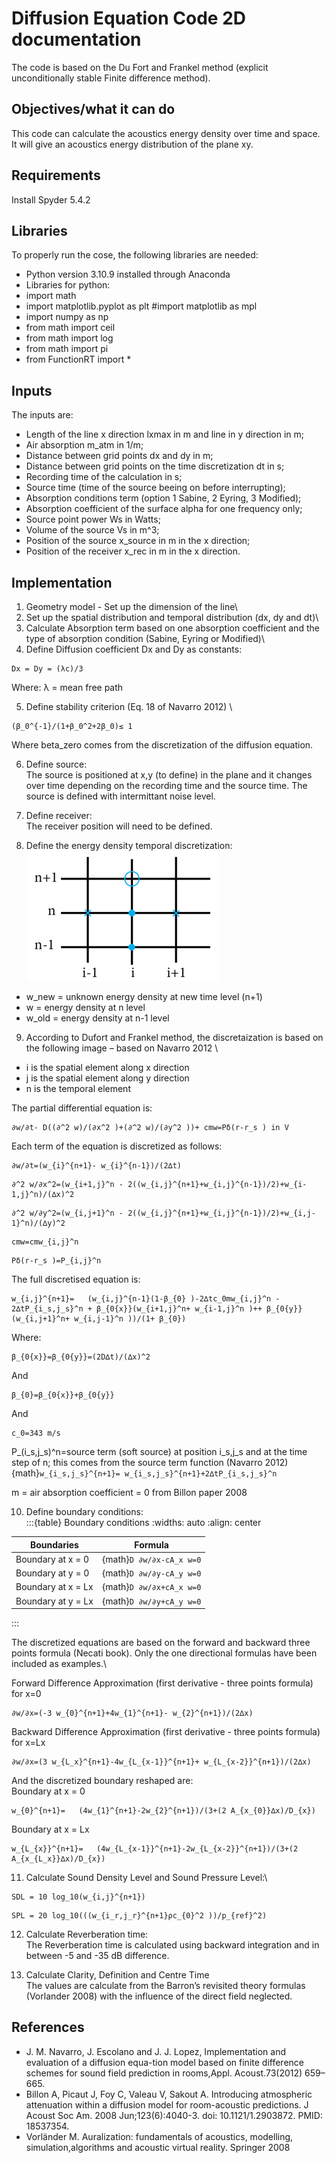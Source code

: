 # Diffusion Equation Code 2D documentation

The code is based on the Du Fort and Frankel method (explicit unconditionally stable Finite difference method).

## Objectives/what it can do
This code can calculate the acoustics energy density over time and space. It will give an acoustics energy distribution of the plane xy.

## Requirements
Install Spyder 5.4.2

## Libraries
To properly run the cose, the following libraries are needed:
- Python version 3.10.9 installed through Anaconda
- Libraries for python:
- import math
- import matplotlib.pyplot as plt #import matplotlib as mpl
- import numpy as np
- from math import ceil
- from math import log
- from math import pi
- from FunctionRT import *

## Inputs
The inputs are:
- Length of the line x direction lxmax in m and line in y direction in m;
- Air absorption m_atm in 1/m;
- Distance between grid points dx and dy in m;
- Distance between grid points on the time discretization dt in s;
- Recording time of the calculation in s;
- Source time (time of the source beeing on before interrupting);
- Absorption conditions term (option 1 Sabine, 2 Eyring, 3 Modified); 
- Absorption coefficient of the surface alpha for one frequency only;
- Source point power Ws in Watts;
- Volume of the source Vs in m^3;
- Position of the source x_source in m in the x direction;
- Position of the receiver x_rec in m in the x direction.

## Implementation
1. Geometry model - Set up the dimension of the line\
2. Set up the spatial distribution and temporal distribution (dx, dy and dt)\
3. Calculate Absorption term based on one absorption coefficient and the type of absorption condition (Sabine, Eyring or Modified)\
4. Define Diffusion coefficient Dx and Dy as constants:
```{math}
Dx = Dy = (λc)/3
```
Where:
λ = mean free path

5. Define stability criterion (Eq. 18 of Navarro 2012) \
```{math}
(β_0^{-1}/(1+β_0^2+2β_0)≤ 1
```
Where beta\_zero comes from the discretization of the diffusion equation.

6. Define source:\
The source is positioned at x,y (to define) in the plane and it changes over time depending on the recording time and the source time. The source is defined with intermittant noise level.

7. Define receiver: \
The receiver position will need to be defined.

8. Define the energy density temporal discretization:\
![](1DGrid.png)

- w\_new = unknown energy density at new time level (n+1)
- w = energy density at n level
- w\_old = energy density at n-1 level

9. According to Dufort and Frankel method, the discretaization is based on the following image – based on Navarro 2012 \

- i is the spatial element along x direction
- j is the spatial element along y direction
- n is the temporal element

The partial differential equation is:
```{math}
∂w/∂t- D((∂^2 w)/(∂x^2 )+(∂^2 w)/(∂y^2 ))+ cmw=Pδ(r-r_s ) in V
```
Each term of the equation is discretized as follows:
```{math}
∂w/∂t=(w_{i}^{n+1}- w_{i}^{n-1})/(2∆t)
```
```{math}
∂^2 w/∂x^2=(w_{i+1,j}^n - 2((w_{i,j}^{n+1}+w_{i,j}^{n-1})/2)+w_{i-1,j}^n)/(∆x)^2
```
```{math}
∂^2 w/∂y^2=(w_{i,j+1}^n - 2((w_{i,j}^{n+1}+w_{i,j}^{n-1})/2)+w_{i,j-1}^n)/(∆y)^2
```
```{math}
cmw=cmw_{i,j}^n
```
```{math}
Pδ(r-r_s )=P_{i,j}^n
```
The full discretised equation is:
```{math}
w_{i,j}^{n+1}=   (w_{i,j}^{n-1}(1-β_{0} )-2∆tc_0mw_{i,j}^n - 2∆tP_{i_s,j_s}^n + β_{0{x}}(w_{i+1,j}^n+ w_{i-1,j}^n )++ β_{0{y}}(w_{i,j+1}^n+ w_{i,j-1}^n ))/(1+ β_{0})
```
Where:
```{math}
β_{0{x}}=β_{0{y}}=(2D∆t)/(∆x)^2 
```
And
```{math}
β_{0}=β_{0{x}}+β_{0{y}} 
```
And
```{math}
c_0=343 m/s
```
P_(i_s,j_s)^n=source term (soft source) at position i_s,j_s and at the time step of n; this comes from the source term function (Navarro 2012) {math}`w_{i_s,j_s}^{n+1}= w_{i_s,j_s}^{n+1}+2∆tP_{i_s,j_s}^n`

m = air absorption coefficient = 0 from Billon paper 2008

10. Define boundary conditions:\
:::{table} Boundary conditions
:widths: auto
:align: center

| Boundaries         | Formula                  |
| ------------------ | ------------------------ |
| Boundary at x = 0  | {math}`D ∂w/∂x-cA_x w=0` |
| Boundary at y = 0  | {math}`D ∂w/∂y-cA_y w=0` |
| Boundary at x = Lx | {math}`D ∂w/∂x+cA_x w=0` |
| Boundary at y = Lx | {math}`D ∂w/∂y+cA_y w=0` |
:::

The discretized equations are based on the forward and backward three points formula (Necati book). Only the one directional formulas have been included as examples.\

Forward Difference Approximation (first derivative - three points formula) for x=0
```{math}
∂w/∂x=(-3 w_{0}^{n+1}+4w_{1}^{n+1}- w_{2}^{n+1})/(2∆x)
```
Backward Difference Approximation (first derivative - three points formula) for x=Lx
```{math}
∂w/∂x=(3 w_{L_x}^{n+1}-4w_{L_{x-1}}^{n+1}+ w_{L_{x-2}}^{n+1})/(2∆x)
```
And the discretized boundary reshaped are:\
Boundary at x = 0
```{math}
w_{0}^{n+1}=   (4w_{1}^{n+1}-2w_{2}^{n+1})/(3+(2 A_{x_{0}}∆x)/D_{x})
```
Boundary at x = Lx
```{math}
w_{L_{x}}^{n+1}=   (4w_{L_{x-1}}^{n+1}-2w_{L_{x-2}}^{n+1})/(3+(2 A_{x_{L_x}}∆x)/D_{x})
```
11. Calculate Sound Density Level and Sound Pressure Level:\
```{math}
SDL = 10 log_10⁡(w_{i,j}^{n+1})
```
```{math}
SPL = 20 log_10⁡(((w_{i_r,j_r}^{n+1}ρc_{0}^2 ))/p_{ref}^2) 
```
12. Calculate Reverberation time:\
The Reverberation time is calculated using backward integration and in between -5 and -35 dB difference. 

13. Calculate Clarity, Definition and Centre Time\
The values are calculate from the Barron’s revisited theory formulas (Vorlander 2008) with the influence of the direct field neglected.

## References
- J. M. Navarro, J. Escolano and J. J. Lopez, Implementation and evaluation of a diffusion equa-tion model based on finite difference schemes for sound field prediction in rooms,Appl. Acoust.73(2012) 659–665.
- Billon A, Picaut J, Foy C, Valeau V, Sakout A. Introducing atmospheric attenuation within a diffusion model for room-acoustic predictions. J Acoust Soc Am. 2008 Jun;123(6):4040-3. doi: 10.1121/1.2903872. PMID: 18537354.
- Vorländer M. Auralization: fundamentals of acoustics, modelling, simulation,algorithms and acoustic virtual reality. Springer 2008